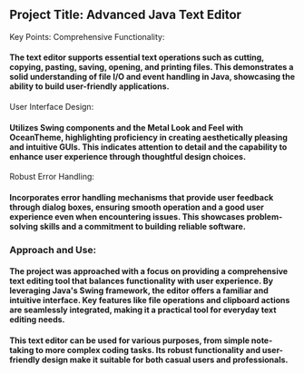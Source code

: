 ## Project Title: Advanced Java Text Editor
Key Points:
Comprehensive Functionality:

#### The text editor supports essential text operations such as cutting, copying, pasting, saving, opening, and printing files. This demonstrates a solid understanding of file I/O and event handling in Java, showcasing the ability to build user-friendly applications.
User Interface Design:

#### Utilizes Swing components and the Metal Look and Feel with OceanTheme, highlighting proficiency in creating aesthetically pleasing and intuitive GUIs. This indicates attention to detail and the capability to enhance user experience through thoughtful design choices.
Robust Error Handling:

#### Incorporates error handling mechanisms that provide user feedback through dialog boxes, ensuring smooth operation and a good user experience even when encountering issues. This showcases problem-solving skills and a commitment to building reliable software.
### Approach and Use:
#### The project was approached with a focus on providing a comprehensive text editing tool that balances functionality with user experience. By leveraging Java's Swing framework, the editor offers a familiar and intuitive interface. Key features like file operations and clipboard actions are seamlessly integrated, making it a practical tool for everyday text editing needs.

#### This text editor can be used for various purposes, from simple note-taking to more complex coding tasks. Its robust functionality and user-friendly design make it suitable for both casual users and professionals.







